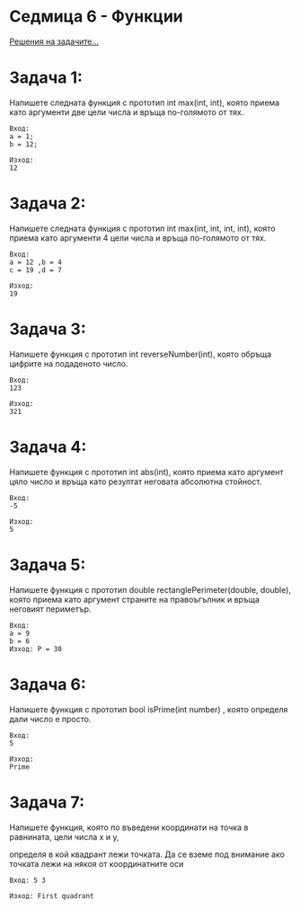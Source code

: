 # Седмица 6 - Функции

[Решения на задачите...](https://github.com/AleksandrinaKovachka/Introduction-to-programming-2021-2022/blob/main/Week06/Tasks/TasksSolutions)

Задача 1:
=
Напишете следната функция с прототип int max(int, int), която
приема като аргументи две цели числа и връща по-голямото от тях.
```
Вход: 
a = 1;
b = 12;

Изход: 
12
```

Задача 2:
=
Напишете следната функция с прототип int max(int, int, int, int), която
приема като аргументи 4 цели числа и връща по-голямото от тях.
```
Вход: 
a = 12 ,b = 4
c = 19 ,d = 7

Изход: 
19
```

Задача 3:
=
Напишете функция с прототип int reverseNumber(int), която обръща
цифрите на подаденото число.
```
Вход: 
123

Изход: 
321
```

Задача 4:
=
Напишете функция с прототип int abs(int), която приема като
аргумент цяло число и връща като резултат неговата абсолютна
стойност.
```
Вход: 
-5

Изход: 
5
```

Задача 5:
=
Напишете функция с прототип double rectanglePerimeter(double,
double), която приема като аргумент страните на правоъгълник и
връща неговият периметър.
```
Вход: 
а = 9
b = 6
Изход: P = 30
```

Задача 6:
=
Напишете функция с прототип bool isPrime(int number) , която определя дали число е просто.
```
Вход: 
5

Изход: 
Prime
```

Задача 7:
=
Напишете функция, която по въведени координати на точка в равнината, цели числа х и у,

определя в кой квадрант лежи точката. Да се вземе под внимание ако точката лежи на някоя от координатните оси
```
Вход: 5 3

Изход: First quadrant 
```
